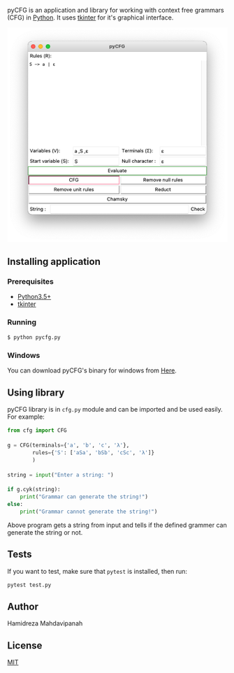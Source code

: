 pyCFG is an application and library for working with context free grammars (CFG) in [Python](https://www.python.org/).
It uses [tkinter](https://wiki.python.org/moin/TkInter) for it's graphical interface.

<p align="center">
  <img src="./assets/screenshot.png" alt="pyCFG app screenshot">
</p>

## Installing application

### Prerequisites
- [Python3.5+](https://www.python.org/)
- [tkinter](https://wiki.python.org/moin/TkInter)

### Running

```bash
$ python pycfg.py
```

### Windows

You can download pyCFG's binary for windows from [Here](https://github.com/mahdavipanah/pyCFG/releases).

## Using library
pyCFG library is in `cfg.py` module and can be imported and be used easily. For example:
```Python
from cfg import CFG

g = CFG(terminals={'a', 'b', 'c', 'λ'},
        rules={'S': ['aSa', 'bSb', 'cSc', 'λ']}
        )

string = input("Enter a string: ")

if g.cyk(string):
    print("Grammar can generate the string!")
else:
    print("Grammar cannot generate the string!")
```
Above program gets a string from input and tells if the defined grammer can generate the string or not.

## Tests

If you want to test, make sure that `pytest` is installed, then run:

~~~bash
pytest test.py
~~~

## Author

Hamidreza Mahdavipanah

## License

[MIT](./LICENSE)
